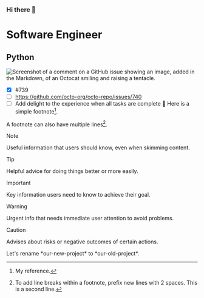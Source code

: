 ### Hi there 👋

<!--
**Sanjog2024/Sanjog2024** is a ✨ _special_ ✨ repository because its `README.md` (this file) appears on your GitHub profile.

Here are some ideas to get you started:

- 🔭 I’m currently working on Unipart Logistic
- 🌱 I’m currently learning Software Engineer Bootcamp at CoGrammar
- 👯 I’m looking to collaborate on any Software Engineering project
- 🤔 I’m looking for help with opportunity
- 💬 Ask me about ...
- 📫 How to reach me: https://www.linkedin.com/in/sanjog-rai-profile/
- 😄 Pronouns: He
- ⚡ Fun fact: ...
-->
# Software Engineer
## Python

![Screenshot of a comment on a GitHub issue showing an image, added in the Markdown, of an Octocat smiling and raising a tentacle.](https://myoctocat.com/assets/images/base-octocat.svg)
- [x] #739
- [ ] https://github.com/octo-org/octo-repo/issues/740
- [ ] Add delight to the experience when all tasks are complete :tada:
Here is a simple footnote[^1].

A footnote can also have multiple lines[^2].

[^1]: My reference.
[^2]: To add line breaks within a footnote, prefix new lines with 2 spaces.
  This is a second line.

> [!NOTE]
> Useful information that users should know, even when skimming content.

> [!TIP]
> Helpful advice for doing things better or more easily.

> [!IMPORTANT]
> Key information users need to know to achieve their goal.

> [!WARNING]
> Urgent info that needs immediate user attention to avoid problems.

> [!CAUTION]
> Advises about risks or negative outcomes of certain actions.

<!-- This content will not appear in the rendered Markdown -->
Let's rename \*our-new-project\* to \*our-old-project\*.
